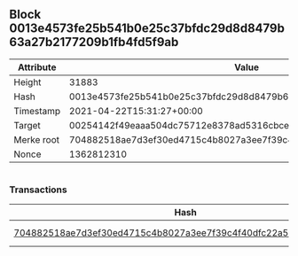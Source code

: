 ## Block 0013e4573fe25b541b0e25c37bfdc29d8d8479b63a27b2177209b1fb4fd5f9ab

Attribute | Value
--- | ---
Height | 31883
Hash | 0013e4573fe25b541b0e25c37bfdc29d8d8479b63a27b2177209b1fb4fd5f9ab
Timestamp | 2021-04-22T15:31:27+00:00
Target | 00254142f49eaaa504dc75712e8378ad5316cbcead634704b3734b6271167cc4
Merke root | 704882518ae7d3ef30ed4715c4b8027a3ee7f39c4f40dfc22a5ef638752fb008
Nonce | 1362812310

```

```

### Transactions

Hash | Amount
--- | ---
[704882518ae7d3ef30ed4715c4b8027a3ee7f39c4f40dfc22a5ef638752fb008](704882518ae7d3ef30ed4715c4b8027a3ee7f39c4f40dfc22a5ef638752fb008.md) | 10.00000000 SKEPTI 
